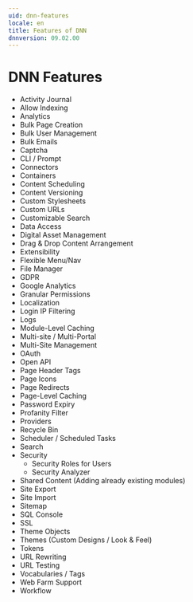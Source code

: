 ```yaml
---
uid: dnn-features
locale: en
title: Features of DNN
dnnversion: 09.02.00
---
```


# DNN Features

* Activity Journal
* Allow Indexing
* Analytics
* Bulk Page Creation
* Bulk User Management
* Bulk Emails
* Captcha
* CLI / Prompt
* Connectors
* Containers
* Content Scheduling
* Content Versioning
* Custom Stylesheets
* Custom URLs
* Customizable Search
* Data Access
* Digital Asset Management
* Drag & Drop Content Arrangement
* Extensibility
* Flexible Menu/Nav
* File Manager
* GDPR
* Google Analytics
* Granular Permissions
* Localization
* Login IP Filtering
* Logs
* Module-Level Caching
* Multi-site / Multi-Portal
* Multi-Site Management
* OAuth
* Open API
* Page Header Tags
* Page Icons
* Page Redirects
* Page-Level Caching
* Password Expiry
* Profanity Filter
* Providers
* Recycle Bin
* Scheduler / Scheduled Tasks 
* Search
* Security
  * Security Roles for Users
  * Security Analyzer
* Shared Content (Adding already existing modules)
* Site Export
* Site Import
* Sitemap
* SQL Console
* SSL
* Theme Objects
* Themes (Custom Designs / Look & Feel)
* Tokens
* URL Rewriting
* URL Testing
* Vocabularies / Tags
* Web Farm Support
* Workflow
